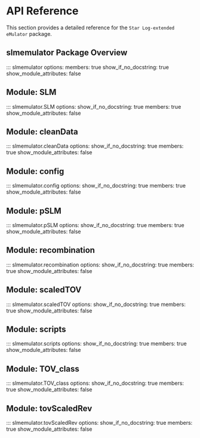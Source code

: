# API Reference

This section provides a detailed reference for the `Star Log-extended eMulator` package.

## slmemulator Package Overview

::: slmemulator
    options:
      members: true
      show_if_no_docstring: true
      show_module_attributes: false

## Module: SLM

::: slmemulator.SLM
    options:
      show_if_no_docstring: true
      members: true
      show_module_attributes: false

## Module: cleanData

::: slmemulator.cleanData
    options:
      show_if_no_docstring: true
      members: true
      show_module_attributes: false

## Module: config

::: slmemulator.config
    options:
      show_if_no_docstring: true
      members: true
      show_module_attributes: false

## Module: pSLM

::: slmemulator.pSLM
    options:
      show_if_no_docstring: true
      members: true
      show_module_attributes: false

## Module: recombination

::: slmemulator.recombination
    options:
      show_if_no_docstring: true
      members: true
      show_module_attributes: false

## Module: scaledTOV

::: slmemulator.scaledTOV
    options:
      show_if_no_docstring: true
      members: true
      show_module_attributes: false

## Module: scripts

::: slmemulator.scripts
    options:
      show_if_no_docstring: true
      members: true
      show_module_attributes: false

## Module: TOV_class

::: slmemulator.TOV_class
    options:
      show_if_no_docstring: true
      members: true
      show_module_attributes: false

## Module: tovScaledRev

::: slmemulator.tovScaledRev
    options:
      show_if_no_docstring: true
      members: true
      show_module_attributes: false
